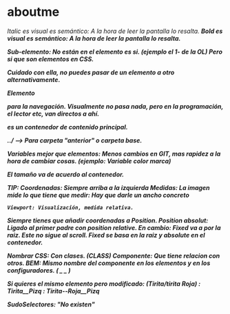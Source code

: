 # aboutme
<i> Italic es visual <em> es semántico: A la hora de leer la pantalla lo resalta.
<b> Bold es visual <strong> es semántico: A la hora de leer la pantalla lo resalta.

Sub-elemento: No están en el elemento es si. (ejemplo el 1- de la OL) Pero si que son elementos en CSS.

<dl> Cuidado con ella, no puedes pasar de un elemento a otro alternativamente. 

Elemento <nav> para la navegación. Visualmente no pasa nada, pero en la programación, el lector etc, van directos a ahí.

<main> es un contenedor de contenido principal.

../ --> Para carpeta "anterior" o carpeta base.

Variables mejor que elementos: Menos cambios en GIT, mas rapidez a la hora de cambiar cosas. (ejemplo: Variable color marca)

El tamaño va de acuerdo al contenedor.

TIP:
    Coordenadas: Siempre arriba a la izquierda
    Medidas: La imagen mide lo que tiene que medir: Hay que darle un ancho concreto

    Viewport: Visualización, medida relativa.

Siempre tienes que añadir coordenadas a Position.
Position absolut: Ligado al primer padre con position relative.
En cambio: Fixed va a por la raiz. Este no sigue al scroll. Fixed se basa en la raiz y absolute en el contenedor.

Nombrar CSS: Con clases. (CLASS) 
Componente: Que tiene relacion con otros. 
BEM: Mismo nombre del componente en los elementos y en los configuradores. ( _ _ ) 

Si quieres el mismo elemento pero modificado: (Tirita/tirita Roja)
    : Tirita__Pizq
    : Tirita--Roja__Pizq

SudoSelectores: "No existen"